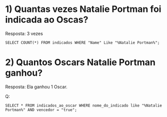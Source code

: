 # 1) Quantas vezes Natalie Portman foi indicada ao Oscas?
Resposta: 3 vezes

 `SELECT COUNT(*) FROM indicados WHERE "Name" Like "%Natalie Portman%";`
# 2) Quantos Oscars Natalie Portman ganhou?

Resposta: Ela ganhou 1 Oscar.

Q:

`SELECT * FROM indicados_ao_oscar WHERE nome_do_indicado like "%Natalie Portman%" AND vencedor = "true";`

